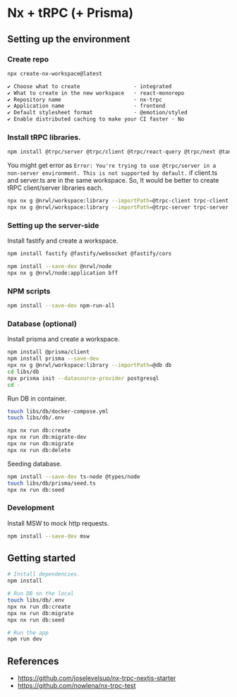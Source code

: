 # Nx + tRPC (+ Prisma)

## Setting up the environment

### Create repo

```sh
npx create-nx-workspace@latest

✔ Choose what to create                 · integrated
✔ What to create in the new workspace   · react-monorepo
✔ Repository name                       · nx-trpc
✔ Application name                      · frontend
✔ Default stylesheet format             · @emotion/styled
✔ Enable distributed caching to make your CI faster · No
```

### Install tRPC libraries.

```sh
npm install @trpc/server @trpc/client @trpc/react-query @trpc/next @tanstack/react-query zod
```

You might get error as `Error: You're trying to use @trpc/server in a non-server environment. This is not supported by default.` if client.ts and server.ts are in the same workspace.
So, It would be better to create tRPC client/server libraries each.

```sh
npx nx g @nrwl/workspace:library --importPath=@trpc-client trpc-client
npx nx g @nrwl/workspace:library --importPath=@trpc-server trpc-server
```

### Setting up the server-side

Install fastify and create a workspace.

```sh
npm install fastify @fastify/websocket @fastify/cors

npm install --save-dev @nrwl/node
npx nx g @nrwl/node:application bff
```

### NPM scripts

```sh
npm install --save-dev npm-run-all
```

### Database (optional)

Install prisma and create a workspace.

```sh
npm install @prisma/client
npm install prisma --save-dev
npx nx g @nrwl/workspace:library --importPath=@db db
cd libs/db
npx prisma init --datasource-provider postgresql
cd -
```

Run DB in container.

```sh
touch libs/db/docker-compose.yml
touch libs/db/.env

npx nx run db:create
npx nx run db:migrate-dev
npx nx run db:migrate
npx nx run db:delete
```

Seeding database.

```sh
npm install --save-dev ts-node @types/node
touch libs/db/prisma/seed.ts
npx nx run db:seed
```

### Development

Install MSW to mock http requests.

```sh
npm install --save-dev msw
```

## Getting started

```sh
# Install dependencies.
npm install

# Run DB on the local
touch libs/db/.env
npx nx run db:create
npx nx run db:migrate
npx nx run db:seed

# Run the app
npm run dev
```

## References

- https://github.com/joselevelsup/nx-trpc-nextjs-starter
- https://github.com/nowlena/nx-trpc-test
